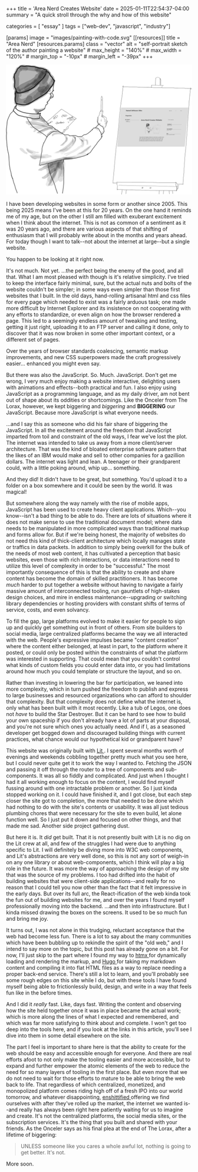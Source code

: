 +++
title = 'Area Nerd Creates Website'
date = 2025-01-11T22:54:37-04:00
summary = "A quick stroll through the why and how of this website"

categories = [ "essay" ]
tags = ["web-dev", "javascript", "industry"]

[params]
  image = "images/painting-with-code.svg"
[[resources]]
  title = "Area Nerd"
  [resources.params]
    class = "vector"
    alt = "self-portrait sketch of the author painting a website"
    # max_height = "140%"
    # max_width = "120%"
    # margin_top = "-10px"
    # margin_left = "-39px"
+++

![Area Nerd](images/painting-with-code.svg)

I have been developing websites in some form or another since 2005. This being 2025 means I've been at this for 20 years. On the one hand it reminds me of my age, but on the other I still am filled with exuberant excitement when I think about the internet. This is not as common of a sentiment as it was 20 years ago, and there are various aspects of that shifting of enthusiasm that I will probably write about in the months and years ahead. For today though I want to talk--not about the internet at large--but a single website.

You happen to be looking at it right now.

It's not much. Not yet. ...the perfect being the enemy of the good, and all that. What I am most pleased with though is it's relative simplicity. I've tried to keep the interface fairly minimal, sure, but the actual nuts and bolts of the website couldn't be simpler; in some ways even simpler than those first websites that I built. In the old days, hand-rolling artisanal html and css files for every page which needed to exist was a fairly arduous task; one made more difficult by Internet Explorer and its insistence on not cooperating with any efforts to standardize, or even align on how the browser rendered a page. This led to a seemingly endless amount of tweaking and testing, getting it just right, uploading it to an FTP server and calling it done, only to discover that it was now broken in some other important context, or a different set of pages.

Over the years of browser standards coalescing, semantic markup improvements, and new CSS superpowers made the craft progressively easier... enhanced you might even say.

But there was also the JavaScript. So. Much. JavaScript. Don't get me wrong, I very much enjoy making a website interactive, delighting users with animations and effects--both practical and fun. I also enjoy using JavaScript as a programming language, and as my daily driver, am not bent out of shape about its oddities or shortcomings. Like the Onceler from The Lorax, however, we kept biggering and _biggering_ and **BIGGERING** our JavaScript. Because more JavaScript is what everyone needs.

...and I say this as someone who did his fair share of biggering the JavaScript. In all the excitement around the freedom that JavaScript imparted from toil and constraint of the old ways, I fear we've lost the plot. The internet was intended to take us away from a more client/server architecture. That was the kind of bloated enterprise software pattern that the likes of an IBM would make and sell to other companies for a gazillion dollars. The internet was light and lean. A teenager or their grandparent could, with a little poking around, whip up... something.

And they did! It didn't have to be great, but something. You'd upload it to a folder on a box somewhere and it could be seen by the world. It was magical!

But somewhere along the way namely with the rise of mobile apps, JavaScript has been used to create heavy client applications. Which--you know--isn't a bad thing to be able to do. There are lots of situations where it does not make sense to use the traditional document model; where data needs to be manipulated in more complicated ways than traditional markup and forms allow for. But if we're being honest, the majority of websites do not need this kind of thick-client architecture which locally manages state or traffics in data packets. In addition to simply being overkill for the bulk of the needs of most web content, it has cultivated a perception that basic websites, even those with rich interactions, or data interactions need to utilize this level of complexity in order to be "successful." The most importantly consequence of this is that the ability to create and share content has become the domain of skilled practitioners. It has become _much_ harder to put together a website without having to navigate a fairly massive amount of interconnected tooling, run gauntlets of high-stakes design choices, and mire in endless maintenance--upgrading or switching library dependencies or hosting providers with constant shifts of terms of service, costs, and even solvancy.

To fill the gap, large platforms evolved to make it easier for people to sign up and quickly get something out in front of others. From site builders to social media, large centralized platforms became the way we all interacted with the web. People's expressive impulses became "content creation" where the content either belonged, at least in part, to the platform where it posted, or could only be posted within the constraints of what the platform was interested in supporting. That could mean that you couldn't control what kinds of custom fields you could enter data into, or you had limitations around how much you could template or structure the layout, and so on.

Rather than investing in lowering the bar for participation, we leaned into more complexity, which in turn pushed the freedom to publish and express to large businesses and resourced organizations who can afford to shoulder that complexity. But that complexity does not define what the internet is, only what has been built with it most recently. Like a tub of Legos, one does not _have_ to build the Star Destroyer. But it can be hard to see how to build your own spaceship if you don't already have a lot of parts at your disposal, and you're not sure which ones you actually need. And if I, as a seasoned developer get bogged down and discouraged building things with current practices, what chance would our hypothetical kid or grandparent have?

This website was originally built with [ Lit ](https://lit.dev/). I spent several months worth of evenings and weekends cobbling together pretty much what you see here, but I could never quite get it to work the way I wanted to. Fetching the JSON and passing it off through the router to a tree of components and sub-components. It was all so fiddly and complicated. And just when I thought I had it all working enough to focus on the content, I would find myself fussing around with one intractable problem or another. So I just kinda stopped working on it. I could have finished it, and I got close, but each step closer the site got to completion, the more that needed to be done which had nothing to do with the site's contents or usability. It was all just tedious plumbing chores that were necessary for the site to even build, let alone function well. So I just put it down and focused on other things, and that made me sad. Another side project gathering dust.

But here it is. It _did_ get built. That it is not presently built with Lit is no dig on the Lit crew at all, and few of the struggles I had were due to anything specific to Lit. I will definitely be diving more into W3C web components, and Lit's abstractions are very well done, so this is not any sort of weigh-in on any one library or about web-components, which I think will play a big role in the future. It was more the way of approaching the design of my site that was the source of my problems. I too had drifted into the habit of building websites that were client-side applications--and really for no reason that I could tell you now other than the fact that it felt impressive in the early days. But over its full arc, the React-ification of the web kinda took the fun out of building websites for me, and over the years I found myself professionally moving into the backend. ...and then into infrastructure. But I kinda missed drawing the boxes on the screens. It used to be so much fun and bring me joy.

It turns out, I was not alone in this trudging, reluctant acceptance that the web had become less fun. There is a lot to say about the many communities which have been bubbling up to rekindle the spirit of the "old web," and I intend to say more on the topic, but this post has already gone on a bit. For now, I'll just skip to the part where I found my way to [ htmx ](/cv/tool/htmx) for dynamically loading and rendering the markup, and [ Hugo ](/cv/tool/hugo) for taking my markdown content and compiling it into flat HTML files as a way to replace needing a proper back-end service. There's still a lot to learn, and you'll probably see some rough edges on this site while I do, but with these tools I have found myself being able to frictionlessly build, design, and write in a way that feels fun like in the before times.

And I did it _really_ fast. Like, days fast. Writing the content and observing how the site held together once it was in place became the actual work; which is more along the lines of what I expected and remembered, and which was far more satisfying to think about and complete. I won't get too deep into the tools here, and if you look at the links in this article, you'll see I dive into them in some detail elsewhere on the site.

The part I feel is important to share here is that the ability to create for the web should be easy and accessible enough for everyone. And there are real efforts afoot to not only make the tooling easier and more accessible, but to expand and further empower the atomic elements of the web to reduce the need for so many layers of tooling in the first place. But even more that we do not need to wait for those efforts to mature to be able to bring the web back to life. That regardless of which centralized, monetized, and monopolized platform comes riding high off of a fresh IPO into our world tomorrow, and whatever disappointing, [ enshittified ](https://www.dictionary.com/browse/enshittification) offering we find ourselves with after they've rolled up the market, the internet we wanted is--and really has always been right here patiently waiting for us to imagine and create. It's not the centralized platforms, the social media sites, or the subscription services. It's the thing that you built and shared with your friends. As the Onceler says as his final plea at the end of The Lorax, after a lifetime of biggering:

> UNLESS someone like you cares a whole awful lot, nothing is going to get better. It's not.

More soon.
